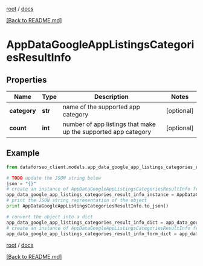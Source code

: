 [root](./../ "root") / [docs](./ "docs")

[[Back to README.md]](./../README.md "[Back to README.md]")

# AppDataGoogleAppListingsCategoriesResultInfo

## Properties

Name | Type | Description | Notes
------------ | ------------- | ------------- | -------------
**category** | **str** | name of the supported app category | [optional]
**count** | **int** | number of app listings that make up the supported app category | [optional]

## Example

```python
from dataforseo_client.models.app_data_google_app_listings_categories_result_info import AppDataGoogleAppListingsCategoriesResultInfo

# TODO update the JSON string below
json = "{}"
# create an instance of AppDataGoogleAppListingsCategoriesResultInfo from a JSON string
app_data_google_app_listings_categories_result_info_instance = AppDataGoogleAppListingsCategoriesResultInfo.from_json(json)
# print the JSON string representation of the object
print AppDataGoogleAppListingsCategoriesResultInfo.to_json()

# convert the object into a dict
app_data_google_app_listings_categories_result_info_dict = app_data_google_app_listings_categories_result_info_instance.to_dict()
# create an instance of AppDataGoogleAppListingsCategoriesResultInfo from a dict
app_data_google_app_listings_categories_result_info_form_dict = app_data_google_app_listings_categories_result_info.from_dict(app_data_google_app_listings_categories_result_info_dict)
```

  

[root](./../ "root") / [docs](./ "docs")

[[Back to README.md]](./../README.md "[Back to README.md]")